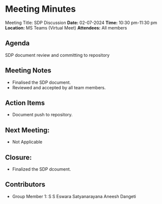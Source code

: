 # Meeting Minutes
Meeting Title: SDP Discussion
**Date:**  02-07-2024
**Time:** 10:30 pm-11:30 pm
**Location:** MS Teams (Virtual Meet)
**Attendees:** All members
## Agenda
SDP document review and committing to repository
## Meeting Notes
- Finalised the SDP document.
- Reviewed and accepted by all team members.
## Action Items
- Document push to repository.
## Next Meeting:
- Not Applicable
## Closure:
- Finalized the SDP dcoument.

## Contributors
* Group Member 1: S S Eswara Satyanarayana Aneesh Dangeti